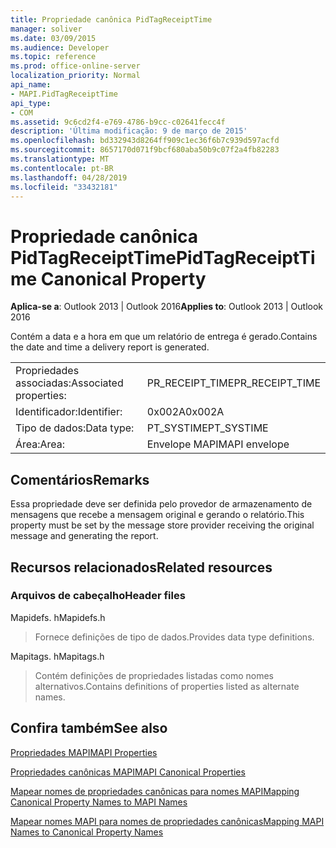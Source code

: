 ```yaml
---
title: Propriedade canônica PidTagReceiptTime
manager: soliver
ms.date: 03/09/2015
ms.audience: Developer
ms.topic: reference
ms.prod: office-online-server
localization_priority: Normal
api_name:
- MAPI.PidTagReceiptTime
api_type:
- COM
ms.assetid: 9c6cd2f4-e769-4786-b9cc-c02641fecc4f
description: 'Última modificação: 9 de março de 2015'
ms.openlocfilehash: bd332943d8264ff909c1ec36f6b7c939d597acfd
ms.sourcegitcommit: 8657170d071f9bcf680aba50b9c07f2a4fb82283
ms.translationtype: MT
ms.contentlocale: pt-BR
ms.lasthandoff: 04/28/2019
ms.locfileid: "33432181"
---
```

# <a name="pidtagreceipttime-canonical-property"></a><span data-ttu-id="822b5-103">Propriedade canônica PidTagReceiptTime</span><span class="sxs-lookup"><span data-stu-id="822b5-103">PidTagReceiptTime Canonical Property</span></span>

  
  
<span data-ttu-id="822b5-104">**Aplica-se a**: Outlook 2013 | Outlook 2016</span><span class="sxs-lookup"><span data-stu-id="822b5-104">**Applies to**: Outlook 2013 | Outlook 2016</span></span> 
  
<span data-ttu-id="822b5-105">Contém a data e a hora em que um relatório de entrega é gerado.</span><span class="sxs-lookup"><span data-stu-id="822b5-105">Contains the date and time a delivery report is generated.</span></span>
  
|||
|:-----|:-----|
|<span data-ttu-id="822b5-106">Propriedades associadas:</span><span class="sxs-lookup"><span data-stu-id="822b5-106">Associated properties:</span></span>  <br/> |<span data-ttu-id="822b5-107">PR_RECEIPT_TIME</span><span class="sxs-lookup"><span data-stu-id="822b5-107">PR_RECEIPT_TIME</span></span>  <br/> |
|<span data-ttu-id="822b5-108">Identificador:</span><span class="sxs-lookup"><span data-stu-id="822b5-108">Identifier:</span></span>  <br/> |<span data-ttu-id="822b5-109">0x002A</span><span class="sxs-lookup"><span data-stu-id="822b5-109">0x002A</span></span>  <br/> |
|<span data-ttu-id="822b5-110">Tipo de dados:</span><span class="sxs-lookup"><span data-stu-id="822b5-110">Data type:</span></span>  <br/> |<span data-ttu-id="822b5-111">PT_SYSTIME</span><span class="sxs-lookup"><span data-stu-id="822b5-111">PT_SYSTIME</span></span>  <br/> |
|<span data-ttu-id="822b5-112">Área:</span><span class="sxs-lookup"><span data-stu-id="822b5-112">Area:</span></span>  <br/> |<span data-ttu-id="822b5-113">Envelope MAPI</span><span class="sxs-lookup"><span data-stu-id="822b5-113">MAPI envelope</span></span>  <br/> |
   
## <a name="remarks"></a><span data-ttu-id="822b5-114">Comentários</span><span class="sxs-lookup"><span data-stu-id="822b5-114">Remarks</span></span>

<span data-ttu-id="822b5-115">Essa propriedade deve ser definida pelo provedor de armazenamento de mensagens que recebe a mensagem original e gerando o relatório.</span><span class="sxs-lookup"><span data-stu-id="822b5-115">This property must be set by the message store provider receiving the original message and generating the report.</span></span> 
  
## <a name="related-resources"></a><span data-ttu-id="822b5-116">Recursos relacionados</span><span class="sxs-lookup"><span data-stu-id="822b5-116">Related resources</span></span>

### <a name="header-files"></a><span data-ttu-id="822b5-117">Arquivos de cabeçalho</span><span class="sxs-lookup"><span data-stu-id="822b5-117">Header files</span></span>

<span data-ttu-id="822b5-118">Mapidefs. h</span><span class="sxs-lookup"><span data-stu-id="822b5-118">Mapidefs.h</span></span>
  
> <span data-ttu-id="822b5-119">Fornece definições de tipo de dados.</span><span class="sxs-lookup"><span data-stu-id="822b5-119">Provides data type definitions.</span></span>
    
<span data-ttu-id="822b5-120">Mapitags. h</span><span class="sxs-lookup"><span data-stu-id="822b5-120">Mapitags.h</span></span>
  
> <span data-ttu-id="822b5-121">Contém definições de propriedades listadas como nomes alternativos.</span><span class="sxs-lookup"><span data-stu-id="822b5-121">Contains definitions of properties listed as alternate names.</span></span>
    
## <a name="see-also"></a><span data-ttu-id="822b5-122">Confira também</span><span class="sxs-lookup"><span data-stu-id="822b5-122">See also</span></span>



[<span data-ttu-id="822b5-123">Propriedades MAPI</span><span class="sxs-lookup"><span data-stu-id="822b5-123">MAPI Properties</span></span>](mapi-properties.md)
  
[<span data-ttu-id="822b5-124">Propriedades canônicas MAPI</span><span class="sxs-lookup"><span data-stu-id="822b5-124">MAPI Canonical Properties</span></span>](mapi-canonical-properties.md)
  
[<span data-ttu-id="822b5-125">Mapear nomes de propriedades canônicas para nomes MAPI</span><span class="sxs-lookup"><span data-stu-id="822b5-125">Mapping Canonical Property Names to MAPI Names</span></span>](mapping-canonical-property-names-to-mapi-names.md)
  
[<span data-ttu-id="822b5-126">Mapear nomes MAPI para nomes de propriedades canônicas</span><span class="sxs-lookup"><span data-stu-id="822b5-126">Mapping MAPI Names to Canonical Property Names</span></span>](mapping-mapi-names-to-canonical-property-names.md)

